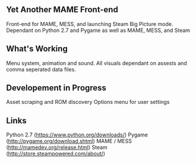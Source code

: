 Yet Another MAME Front-end
---
Front-end for MAME, MESS, and launching Steam Big Picture mode.  Dependant on Python 2.7 and Pygame as well as MAME, MESS, and Steam

What's Working
---
Menu system, animation and sound.  All visuals dependant on assests and comma seperated data files.

Developement in Progress
---
Asset scraping and ROM discovery
Options menu for user settings

Links
---
Python 2.7 (https://www.python.org/downloads/)
Pygame (http://pygame.org/download.shtml)
MAME / MESS (http://mamedev.org/release.html)
Steam (http://store.steampowered.com/about/)
